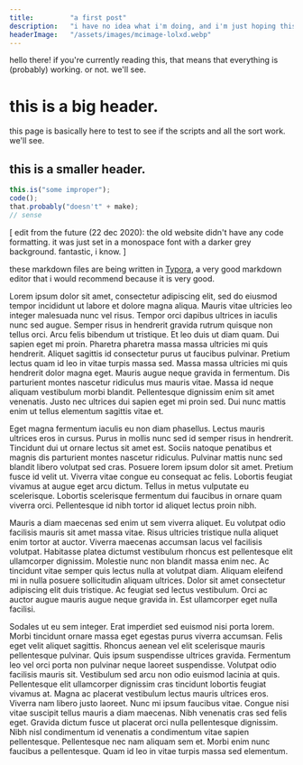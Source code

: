 ```yaml
---
title:         "a first post"
description:   "i have no idea what i'm doing, and i'm just hoping this works correctly."
headerImage:   "/assets/images/mcimage-lolxd.webp"
---
```


hello there! if you're currently reading this, that means that everything is (probably) working. or not. we'll see.

# this is a big header.

this page is basically here to test to see if the scripts and all the sort work. we'll see.

## this is a smaller header.

```js
this.is("some improper");
code();
that.probably("doesn't" + make);
// sense
```

<p class="emphasis-highlight">
[ edit from the future (22 dec 2020): the old website didn't have any code formatting. it was just set in a monospace font with a darker grey background. fantastic, i know. ]
</p>

these markdown files are being written in [Typora](https://typora.io), a very good markdown editor that i would recommend because it is very good.

Lorem ipsum dolor sit amet, consectetur adipiscing elit, sed do eiusmod  tempor incididunt ut labore et dolore magna aliqua. Mauris vitae  ultricies leo integer malesuada nunc vel risus. Tempor orci dapibus  ultrices in iaculis nunc sed augue. Semper risus in hendrerit gravida  rutrum quisque non tellus orci. Arcu felis bibendum ut tristique. Et leo duis ut diam quam. Dui sapien eget mi proin. Pharetra pharetra massa  massa ultricies mi quis hendrerit. Aliquet sagittis id consectetur purus ut faucibus pulvinar. Pretium lectus quam id leo in vitae turpis massa  sed. Massa massa ultricies mi quis hendrerit dolor magna eget. Mauris  augue neque gravida in fermentum. Dis parturient montes nascetur  ridiculus mus mauris vitae. Massa id neque aliquam vestibulum morbi  blandit. Pellentesque dignissim enim sit amet venenatis. Justo nec  ultrices dui sapien eget mi proin sed. Dui nunc mattis enim ut tellus  elementum sagittis vitae et.

Eget magna fermentum iaculis eu non diam phasellus. Lectus mauris  ultrices eros in cursus. Purus in mollis nunc sed id semper risus in  hendrerit. Tincidunt dui ut ornare lectus sit amet est. Sociis natoque  penatibus et magnis dis parturient montes nascetur ridiculus. Pulvinar  mattis nunc sed blandit libero volutpat sed cras. Posuere lorem ipsum  dolor sit amet. Pretium fusce id velit ut. Viverra vitae congue eu  consequat ac felis. Lobortis feugiat vivamus at augue eget arcu dictum.  Tellus in metus vulputate eu scelerisque. Lobortis scelerisque fermentum dui faucibus in ornare quam viverra orci. Pellentesque id nibh tortor  id aliquet lectus proin nibh.

Mauris a diam maecenas sed enim ut sem viverra aliquet. Eu volutpat  odio facilisis mauris sit amet massa vitae. Risus ultricies tristique  nulla aliquet enim tortor at auctor. Viverra maecenas accumsan lacus vel facilisis volutpat. Habitasse platea dictumst vestibulum rhoncus est  pellentesque elit ullamcorper dignissim. Molestie nunc non blandit massa enim nec. Ac tincidunt vitae semper quis lectus nulla at volutpat diam. Aliquam eleifend mi in nulla posuere sollicitudin aliquam ultrices.  Dolor sit amet consectetur adipiscing elit duis tristique. Ac feugiat  sed lectus vestibulum. Orci ac auctor augue mauris augue neque gravida  in. Est ullamcorper eget nulla facilisi.

Sodales ut eu sem integer. Erat imperdiet sed euismod nisi porta  lorem. Morbi tincidunt ornare massa eget egestas purus viverra accumsan. Felis eget velit aliquet sagittis. Rhoncus aenean vel elit scelerisque  mauris pellentesque pulvinar. Quis ipsum suspendisse ultrices gravida.  Fermentum leo vel orci porta non pulvinar neque laoreet suspendisse.  Volutpat odio facilisis mauris sit. Vestibulum sed arcu non odio euismod lacinia at quis. Pellentesque elit ullamcorper dignissim cras tincidunt lobortis feugiat vivamus at. Magna ac placerat vestibulum lectus mauris ultrices eros. Viverra nam libero justo laoreet. Nunc mi ipsum faucibus vitae. Congue nisi vitae suscipit tellus mauris a diam maecenas. Nibh  venenatis cras sed felis eget. Gravida dictum fusce ut placerat orci  nulla pellentesque dignissim. Nibh nisl condimentum id venenatis a  condimentum vitae sapien pellentesque. Pellentesque nec nam aliquam sem  et. Morbi enim nunc faucibus a pellentesque. Quam id leo in vitae turpis massa sed elementum.